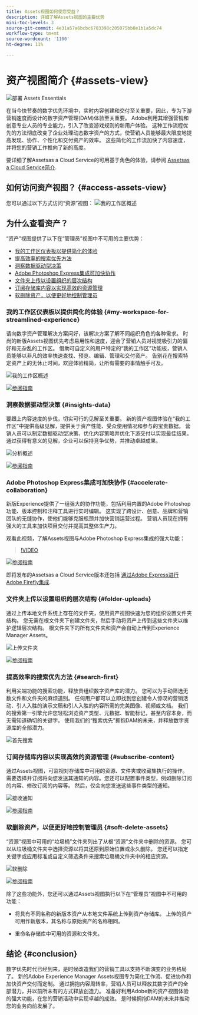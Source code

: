 ```yaml
---
title: Assets视图如何使您受益？
description: 详细了解Assets视图的主要优势
mini-toc-levels: 3
source-git-commit: 4e31a57a6bcbc6783398c205075bb8e1b1a5dc74
workflow-type: tm+mt
source-wordcount: '1100'
ht-degree: 11%

---
```



# 资产视图简介 {#assets-view}

![部署 Assets Essentials](assets/banner-image.jpg)

在当今快节奏的数字优先环境中，实时内容创建和交付至关重要，因此，专为下游营销速度而设计的数字资产管理(DAM)体验至关重要。 Adobe利用其增强营销和创意专业人员的专业能力，引入了改变游戏规则的新用户体验。 这种工作流程优先的方法彻底改变了企业处理动态数字资产的方式，使营销人员能够最大限度地提高发现、协作、个性化和交付资产的效率。 这些简化的工作流加快了内容速度，并将您的营销工作推向了新的高度。

要详细了解Assetsas a Cloud Service的可用基于角色的体验，请参阅 [Assetsas a Cloud Service简介](/help/assets/overview.md#persona-based-experiences).

## 如何访问资产视图？ {#access-assets-view}

您可以通过以下方式访问“资源”视图：
![我的工作区概述](assets/assets-view.png)

<!--

* **Toggle in Admin view**

    * Log into [!DNL Experience Manager] using Cloud Manager.
    * Navigate to **[!UICONTROL Assets]** > **[!UICONTROL Files]**.
    * Click the profile icon on the top right corner.
    * Click **[!UICONTROL Switch View]** from the **[!UICONTROL Profile Settings]** section.
    Repeat these steps to switch back to the Admin view.

* **Product Switcher**
    * Log into [!DNL Experience Manager] and click ![Product selector](assets/waffle-icon.svg).
    * Select **[!UICONTROL Experience Manager Assets]** to access the Assets view.
    * Select **[!UICONTROL Experience Manager]** to access the Admin view.

* **Quick Links** 
    * Log into experience.adobe.com.
    * Click **[!UICONTROL Experience Manager Assets]** to access the Assets view.
    * Click **[!UICONTROL Experience Manager Assets]** to access the Assets view.

    -->

## 为什么查看资产？

“资产”视图提供了以下在“管理员”视图中不可用的主要优势：

* [我的工作区仪表板以提供简化的体验](#my-workspace-for-streamlined-experience)
* [提高效率的搜索优先方法](#search-first)
* [洞察数据驱动型决策](#insights-data)
* [Adobe Photoshop Express集成可加快协作](#accelerate-collaboration)
* [文件夹上传以设置组织的层次结构](#folder-uploads)
* [订阅存储库内容以实现高效的资源管理](#subscribe-content)
* [软删除资产，以便更好地控制管理员](#soft-delete-assets)

### 我的工作区仪表板以提供简化的体验 {#my-workspace-for-streamlined-experience}

请向数字资产管理解决方案问好，该解决方案了解不同组织角色的各种需求。 时尚的新版Assets视图优先考虑易用性和速度，迎合了营销人员对视觉吸引力的偏好和无杂乱的工作区。 借助可自定义的用户特定的“我的工作区”功能板，营销人员能够以非凡的效率快速查找、预览、编辑、管理和交付资产。 告别花在搜索特定资产上的无休止时间，欢迎体验精简，让所有需要的事情触手可及。

![我的工作区概述](assets/my-workspace-demo.gif)

[![参阅指南](https://helpx.adobe.com/content/dam/help/en/marketing-cloud/how-to/digital-foundation/_jcr_content/main-pars/image_1250343773/see-the-guide-sm.png)](my-workspace-assets-view.md)

### 洞察数据驱动型决策 {#insights-data}

要跟上内容速度的步伐，切实可行的见解至关重要。 新的资产视图体验在“我的工作区”中提供高级见解，提供关于资产性能、受众使用情况和参与的宝贵数据。 营销人员可以制定数据驱动型决策、优化内容策略并优化下游交付以实现最佳结果。 通过获得有意义的见解，企业可以保持竞争优势，并推动卓越成果。

![分析概述](assets/insights-overview.gif)

[![参阅指南](https://helpx.adobe.com/content/dam/help/en/marketing-cloud/how-to/digital-foundation/_jcr_content/main-pars/image_1250343773/see-the-guide-sm.png)](manage-reports-assets-view.md#view-live-statistics)

### Adobe Photoshop Express集成可加快协作 {#accelerate-collaboration}

新版Experience提供了一组强大的协作功能，包括利用内置的Adobe Photoshop功能、版本控制和注释工具进行实时编辑。 这实现了跨设计、创意、品牌和营销团队的无缝协作，使他们能够克服瓶颈并加快营销运营过程。 营销人员现在拥有强大的工具来加快项目交付并提高其整体生产力。

观看此视频，了解Assets视图与Adobe Photoshop Express集成的强大功能：

>[!VIDEO](https://video.tv.adobe.com/v/3420922)

[![参阅指南](https://helpx.adobe.com/content/dam/help/en/marketing-cloud/how-to/digital-foundation/_jcr_content/main-pars/image_1250343773/see-the-guide-sm.png)](edit-images-assets-view.md)

即将发布的Assetsas a Cloud Service版本还包括 [通过Adobe Express进行Adobe Firefly集成](https://firefly.adobe.com/?gclid=EAIaIQobChMIlZeKuNfj_wIVeyCtBh3e5g2cEAAYASAAEgL56_D_BwE&amp;sdid=JM4FW6VL&amp;mv=search&amp;mv2=paidsearch&amp;ef_id=EAIaIQobChMIlZeKuNfj_wIVeyCtBh3e5g2cEAAYASAAEgL56_D_BwE:G:s&amp;s_kwcid=AL!3085!3!652077237594！e!!g!!adobe%20firefly！19870733758!148140507838).

### 文件夹上传以设置组织的层次结构 {#folder-uploads}

通过上传本地文件系统上存在的文件夹，使用资产视图快速为您的组织设置文件夹结构。 您无需在根文件夹下创建文件夹，然后手动将资产上传到这些文件夹以维护逻辑层次结构。 根文件夹下的所有文件夹和资产会自动上传到Experience Manager Assets。

![上传文件夹](assets/folder-uploads.gif)

[![参阅指南](https://helpx.adobe.com/content/dam/help/en/marketing-cloud/how-to/digital-foundation/_jcr_content/main-pars/image_1250343773/see-the-guide-sm.png)](add-delete-assets-view.md)

### 提高效率的搜索优先方法 {#search-first}

利用尖端功能的搜索功能，释放贵组织数字资产库的潜力。 您可以为手动筛选无数文件和文件夹的麻烦道别。 任何用户都可以立即找到您创建令人惊叹的营销活动、引人入胜的演示文稿和引人入胜的内容所需的完美图像、视频或文档。 我们的搜索第一引擎允许您轻松浏览资产类型、元数据、智能标记，甚至内容本身，而无需知道确切的关键字。 使用我们的“搜索优先”拥抱DAM的未来，并释放数字资源库的全部潜力。

![首先搜索](assets/search-first.gif)

### 订阅存储库内容以实现高效的资源管理 {#subscribe-content}

通过Assets视图，可监视对存储库中可用的资源、文件夹或收藏集执行的操作。 需要选择并订阅将向您发送其通知的内容。您还可以配置事件类型，例如删除订阅的内容、修改订阅的内容等。 然后，仅会向您发送这些事件类型的通知。

![接收通知](assets/notifications.gif)

[![参阅指南](https://helpx.adobe.com/content/dam/help/en/marketing-cloud/how-to/digital-foundation/_jcr_content/main-pars/image_1250343773/see-the-guide-sm.png)](manage-notifications-assets-view.md)

### 软删除资产，以便更好地控制管理员 {#soft-delete-assets}

“资源”视图中可用的“垃圾桶”文件夹列出了从根“资源”文件夹中删除的资源。 您可以从垃圾桶文件夹中选择资源以将其还原到原始位置或永久删除。 您还可以指定关键字或应用标准或自定义筛选条件来搜索垃圾桶文件夹中的相应资源。

![软删除](assets/soft-delete.gif)

[![参阅指南](https://helpx.adobe.com/content/dam/help/en/marketing-cloud/how-to/digital-foundation/_jcr_content/main-pars/image_1250343773/see-the-guide-sm.png)](navigate-assets-view.md)

除了这些功能外，您还可以通过Assets视图执行以下在“管理员”视图中不可用的功能：

* 将具有不同名称的新版本资产从本地文件系统上传到资产存储库。 上传的资产可用作新版本，其名称与原始资产的名称相同。

* 重命名存储库中可用的资源和文件夹。

## 结论 {#conclusion}

数字优先时代已经到来，是时候改造我们的营销工具以支持不断演变的业务格局了。 新的Adobe Experience Manager Assets视图专为简化工作流、促进协作和加快资产交付而定制。 通过拥抱内容周转率，营销人员可以释放其数字资产的全部潜力，并以前所未有的方式释放创造力。 准备好利用Adobe新的资产视图体验的强大功能，在您的营销活动中实现卓越的成效。 是时候拥抱DAM的未来并推动您的业务向前发展了。




